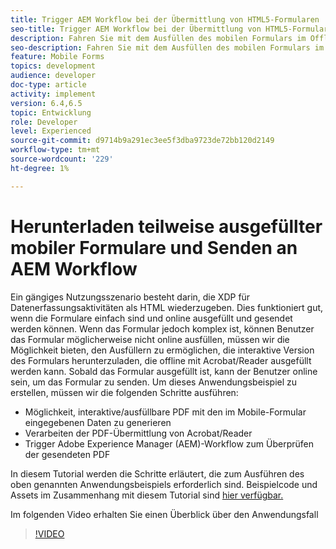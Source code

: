 ```yaml
---
title: Trigger AEM Workflow bei der Übermittlung von HTML5-Formularen
seo-title: Trigger AEM Workflow bei der Übermittlung von HTML5-Formularen
description: Fahren Sie mit dem Ausfüllen des mobilen Formulars im Offline-Modus fort und senden Sie das mobile Formular an den Trigger AEM Workflow
seo-description: Fahren Sie mit dem Ausfüllen des mobilen Formulars im Offline-Modus fort und senden Sie das mobile Formular an den Trigger AEM Workflow
feature: Mobile Forms
topics: development
audience: developer
doc-type: article
activity: implement
version: 6.4,6.5
topic: Entwicklung
role: Developer
level: Experienced
source-git-commit: d9714b9a291ec3ee5f3dba9723de72bb120d2149
workflow-type: tm+mt
source-wordcount: '229'
ht-degree: 1%

---
```



# Herunterladen teilweise ausgefüllter mobiler Formulare und Senden an AEM Workflow

Ein gängiges Nutzungsszenario besteht darin, die XDP für Datenerfassungsaktivitäten als HTML wiederzugeben. Dies funktioniert gut, wenn die Formulare einfach sind und online ausgefüllt und gesendet werden können. Wenn das Formular jedoch komplex ist, können Benutzer das Formular möglicherweise nicht online ausfüllen, müssen wir die Möglichkeit bieten, den Ausfüllern zu ermöglichen, die interaktive Version des Formulars herunterzuladen, die offline mit Acrobat/Reader ausgefüllt werden kann. Sobald das Formular ausgefüllt ist, kann der Benutzer online sein, um das Formular zu senden.
Um dieses Anwendungsbeispiel zu erstellen, müssen wir die folgenden Schritte ausführen:

* Möglichkeit, interaktive/ausfüllbare PDF mit den im Mobile-Formular eingegebenen Daten zu generieren
* Verarbeiten der PDF-Übermittlung von Acrobat/Reader
* Trigger Adobe Experience Manager (AEM)-Workflow zum Überprüfen der gesendeten PDF

In diesem Tutorial werden die Schritte erläutert, die zum Ausführen des oben genannten Anwendungsbeispiels erforderlich sind. Beispielcode und Assets im Zusammenhang mit diesem Tutorial sind [hier verfügbar.](part-four.md)

Im folgenden Video erhalten Sie einen Überblick über den Anwendungsfall

>[!VIDEO](https://video.tv.adobe.com/v/29677?quality=9&learn=on)

